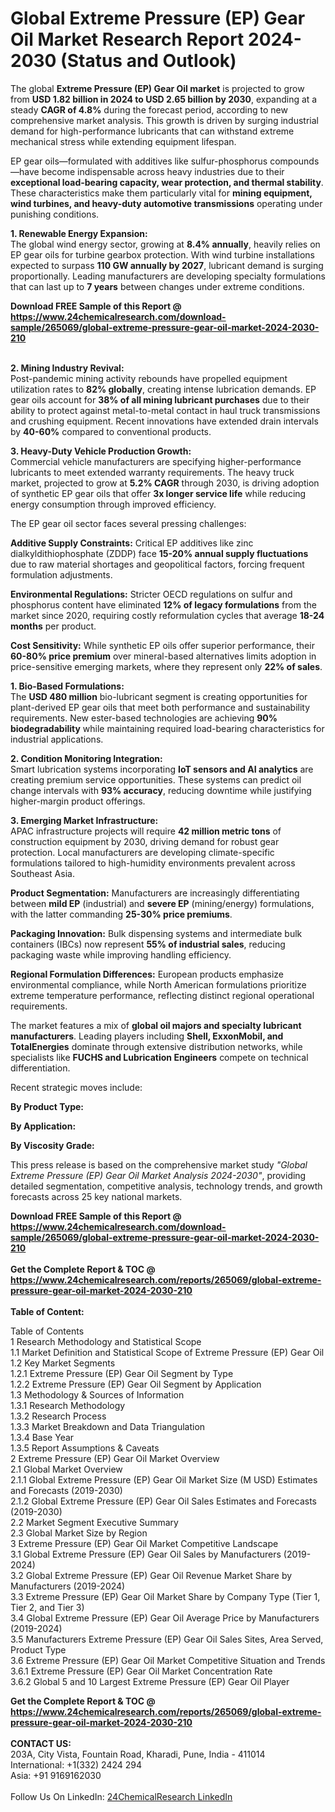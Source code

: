 <h1>Global Extreme Pressure (EP) Gear Oil Market Research Report 2024-2030 (Status and Outlook)</h1><p>The global <strong>Extreme Pressure (EP) Gear Oil market</strong> is projected to grow from <strong>USD 1.82 billion in 2024 to USD 2.65 billion by 2030</strong>, expanding at a steady <strong>CAGR of 4.8%</strong> during the forecast period, according to new comprehensive market analysis. This growth is driven by surging industrial demand for high-performance lubricants that can withstand extreme mechanical stress while extending equipment lifespan.</p><p>EP gear oils—formulated with additives like sulfur-phosphorus compounds—have become indispensable across heavy industries due to their <strong>exceptional load-bearing capacity, wear protection, and thermal stability</strong>. These characteristics make them particularly vital for <strong>mining equipment, wind turbines, and heavy-duty automotive transmissions</strong> operating under punishing conditions.</p><p><strong>1. Renewable Energy Expansion:</strong><br>
The global wind energy sector, growing at <strong>8.4% annually</strong>, heavily relies on EP gear oils for turbine gearbox protection. With wind turbine installations expected to surpass <strong>110 GW annually by 2027</strong>, lubricant demand is surging proportionally. Leading manufacturers are developing specialty formulations that can last up to <strong>7 years</strong> between changes under extreme conditions.</p><div><b>Download FREE Sample of this Report @ 
            <a href="https://www.24chemicalresearch.com/download-sample/265069/global-extreme-pressure-gear-oil-market-2024-2030-210">
            https://www.24chemicalresearch.com/download-sample/265069/global-extreme-pressure-gear-oil-market-2024-2030-210</a></b></div><br><p><strong>2. Mining Industry Revival:</strong><br>
Post-pandemic mining activity rebounds have propelled equipment utilization rates to <strong>82% globally</strong>, creating intense lubrication demands. EP gear oils account for <strong>38% of all mining lubricant purchases</strong> due to their ability to protect against metal-to-metal contact in haul truck transmissions and crushing equipment. Recent innovations have extended drain intervals by <strong>40-60%</strong> compared to conventional products.</p><p><strong>3. Heavy-Duty Vehicle Production Growth:</strong><br>
Commercial vehicle manufacturers are specifying higher-performance lubricants to meet extended warranty requirements. The heavy truck market, projected to grow at <strong>5.2% CAGR</strong> through 2030, is driving adoption of synthetic EP gear oils that offer <strong>3x longer service life</strong> while reducing energy consumption through improved efficiency.</p><p>The EP gear oil sector faces several pressing challenges:</p><p><strong>Additive Supply Constraints:</strong> Critical EP additives like zinc dialkyldithiophosphate (ZDDP) face <strong>15-20% annual supply fluctuations</strong> due to raw material shortages and geopolitical factors, forcing frequent formulation adjustments.</p><p><strong>Environmental Regulations:</strong> Stricter OECD regulations on sulfur and phosphorus content have eliminated <strong>12% of legacy formulations</strong> from the market since 2020, requiring costly reformulation cycles that average <strong>18-24 months</strong> per product.</p><p><strong>Cost Sensitivity:</strong> While synthetic EP oils offer superior performance, their <strong>60-80% price premium</strong> over mineral-based alternatives limits adoption in price-sensitive emerging markets, where they represent only <strong>22% of sales</strong>.</p><p><strong>1. Bio-Based Formulations:</strong><br>
The <strong>USD 480 million</strong> bio-lubricant segment is creating opportunities for plant-derived EP gear oils that meet both performance and sustainability requirements. New ester-based technologies are achieving <strong>90% biodegradability</strong> while maintaining required load-bearing characteristics for industrial applications.</p><p><strong>2. Condition Monitoring Integration:</strong><br>
Smart lubrication systems incorporating <strong>IoT sensors and AI analytics</strong> are creating premium service opportunities. These systems can predict oil change intervals with <strong>93% accuracy</strong>, reducing downtime while justifying higher-margin product offerings.</p><p><strong>3. Emerging Market Infrastructure:</strong><br>
APAC infrastructure projects will require <strong>42 million metric tons</strong> of construction equipment by 2030, driving demand for robust gear protection. Local manufacturers are developing climate-specific formulations tailored to high-humidity environments prevalent across Southeast Asia.</p><p><strong>Product Segmentation:</strong> Manufacturers are increasingly differentiating between <strong>mild EP</strong> (industrial) and <strong>severe EP</strong> (mining/energy) formulations, with the latter commanding <strong>25-30% price premiums</strong>.</p><p><strong>Packaging Innovation:</strong> Bulk dispensing systems and intermediate bulk containers (IBCs) now represent <strong>55% of industrial sales</strong>, reducing packaging waste while improving handling efficiency.</p><p><strong>Regional Formulation Differences:</strong> European products emphasize environmental compliance, while North American formulations prioritize extreme temperature performance, reflecting distinct regional operational requirements.</p><p>The market features a mix of <strong>global oil majors and specialty lubricant manufacturers</strong>. Leading players including <strong>Shell, ExxonMobil, and TotalEnergies</strong> dominate through extensive distribution networks, while specialists like <strong>FUCHS and Lubrication Engineers</strong> compete on technical differentiation.</p><p>Recent strategic moves include:</p><p><strong>By Product Type:</strong></p><p><strong>By Application:</strong></p><p><strong>By Viscosity Grade:</strong></p><p>This press release is based on the comprehensive market study <em>"Global Extreme Pressure (EP) Gear Oil Market Analysis 2024-2030"</em>, providing detailed segmentation, competitive analysis, technology trends, and growth forecasts across 25 key national markets.</p><div><b>Download FREE Sample of this Report @ 
            <a href="https://www.24chemicalresearch.com/download-sample/265069/global-extreme-pressure-gear-oil-market-2024-2030-210">
            https://www.24chemicalresearch.com/download-sample/265069/global-extreme-pressure-gear-oil-market-2024-2030-210</a></b></div><br><div><b>Get the Complete Report & TOC @ 
            <a href="https://www.24chemicalresearch.com/reports/265069/global-extreme-pressure-gear-oil-market-2024-2030-210">
            https://www.24chemicalresearch.com/reports/265069/global-extreme-pressure-gear-oil-market-2024-2030-210</a></b></div><br>
            <b>Table of Content:</b><p>Table of Contents<br />
1 Research Methodology and Statistical Scope<br />
1.1 Market Definition and Statistical Scope of Extreme Pressure (EP) Gear Oil<br />
1.2 Key Market Segments<br />
1.2.1 Extreme Pressure (EP) Gear Oil Segment by Type<br />
1.2.2 Extreme Pressure (EP) Gear Oil Segment by Application<br />
1.3 Methodology & Sources of Information<br />
1.3.1 Research Methodology<br />
1.3.2 Research Process<br />
1.3.3 Market Breakdown and Data Triangulation<br />
1.3.4 Base Year<br />
1.3.5 Report Assumptions & Caveats<br />
2 Extreme Pressure (EP) Gear Oil Market Overview<br />
2.1 Global Market Overview<br />
2.1.1 Global Extreme Pressure (EP) Gear Oil Market Size (M USD) Estimates and Forecasts (2019-2030)<br />
2.1.2 Global Extreme Pressure (EP) Gear Oil Sales Estimates and Forecasts (2019-2030)<br />
2.2 Market Segment Executive Summary<br />
2.3 Global Market Size by Region<br />
3 Extreme Pressure (EP) Gear Oil Market Competitive Landscape<br />
3.1 Global Extreme Pressure (EP) Gear Oil Sales by Manufacturers (2019-2024)<br />
3.2 Global Extreme Pressure (EP) Gear Oil Revenue Market Share by Manufacturers (2019-2024)<br />
3.3 Extreme Pressure (EP) Gear Oil Market Share by Company Type (Tier 1, Tier 2, and Tier 3)<br />
3.4 Global Extreme Pressure (EP) Gear Oil Average Price by Manufacturers (2019-2024)<br />
3.5 Manufacturers Extreme Pressure (EP) Gear Oil Sales Sites, Area Served, Product Type<br />
3.6 Extreme Pressure (EP) Gear Oil Market Competitive Situation and Trends<br />
3.6.1 Extreme Pressure (EP) Gear Oil Market Concentration Rate<br />
3.6.2 Global 5 and 10 Largest Extreme Pressure (EP) Gear Oil Player</p><div><b>Get the Complete Report & TOC @ 
            <a href="https://www.24chemicalresearch.com/reports/265069/global-extreme-pressure-gear-oil-market-2024-2030-210">
            https://www.24chemicalresearch.com/reports/265069/global-extreme-pressure-gear-oil-market-2024-2030-210</a></b></div><br><b>CONTACT US:</b><br>
            203A, City Vista, Fountain Road, Kharadi, Pune, India - 411014<br>
            International: +1(332) 2424 294<br>
            Asia: +91 9169162030 <br><br>
            Follow Us On LinkedIn: <a href="https://www.linkedin.com/company/24chemicalresearch/">24ChemicalResearch LinkedIn</a>